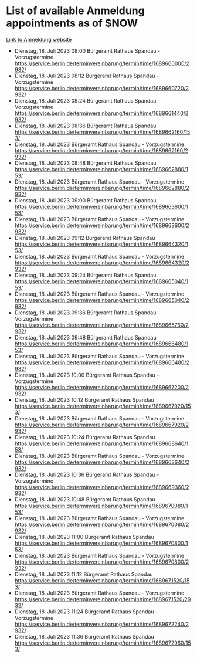 # List of available Anmeldung appointments as of $NOW
[Link to Anmeldung website](https://service.berlin.de/terminvereinbarung/termin/tag.php?termin=1&anliegen[]=120686&dienstleisterlist=122210,122217,327316,122219,327312,122227,327314,122231,327346,122243,327348,122254,122252,329742,122260,329745,122262,329748,122271,327278,122273,327274,122277,327276,330436,122280,327294,122282,327290,122284,327292,122291,327270,122285,327266,122286,327264,122296,327268,150230,329760,122297,327286,122294,327284,122312,329763,122314,329775,122304,327330,122311,327334,122309,327332,317869,122281,327352,122279,329772,122283,122276,327324,122274,327326,122267,329766,122246,327318,122251,327320,122257,327322,122208,327298,122226,327300&herkunft=http%3A%2F%2Fservice.berlin.de%2Fdienstleistung%2F120686%2F)
- Dienstag, 18. Juli 2023 08:00 Bürgeramt Rathaus Spandau - Vorzugstermine https://service.berlin.de/terminvereinbarung/termin/time/1689660000/2932/
- Dienstag, 18. Juli 2023 08:12 Bürgeramt Rathaus Spandau - Vorzugstermine https://service.berlin.de/terminvereinbarung/termin/time/1689660720/2932/
- Dienstag, 18. Juli 2023 08:24 Bürgeramt Rathaus Spandau - Vorzugstermine https://service.berlin.de/terminvereinbarung/termin/time/1689661440/2932/
- Dienstag, 18. Juli 2023 08:36 Bürgeramt Rathaus Spandau https://service.berlin.de/terminvereinbarung/termin/time/1689662160/153/
- Dienstag, 18. Juli 2023  Bürgeramt Rathaus Spandau - Vorzugstermine https://service.berlin.de/terminvereinbarung/termin/time/1689662160/2932/
- Dienstag, 18. Juli 2023 08:48 Bürgeramt Rathaus Spandau https://service.berlin.de/terminvereinbarung/termin/time/1689662880/153/
- Dienstag, 18. Juli 2023  Bürgeramt Rathaus Spandau - Vorzugstermine https://service.berlin.de/terminvereinbarung/termin/time/1689662880/2932/
- Dienstag, 18. Juli 2023 09:00 Bürgeramt Rathaus Spandau https://service.berlin.de/terminvereinbarung/termin/time/1689663600/153/
- Dienstag, 18. Juli 2023  Bürgeramt Rathaus Spandau - Vorzugstermine https://service.berlin.de/terminvereinbarung/termin/time/1689663600/2932/
- Dienstag, 18. Juli 2023 09:12 Bürgeramt Rathaus Spandau https://service.berlin.de/terminvereinbarung/termin/time/1689664320/153/
- Dienstag, 18. Juli 2023  Bürgeramt Rathaus Spandau - Vorzugstermine https://service.berlin.de/terminvereinbarung/termin/time/1689664320/2932/
- Dienstag, 18. Juli 2023 09:24 Bürgeramt Rathaus Spandau https://service.berlin.de/terminvereinbarung/termin/time/1689665040/153/
- Dienstag, 18. Juli 2023  Bürgeramt Rathaus Spandau - Vorzugstermine https://service.berlin.de/terminvereinbarung/termin/time/1689665040/2932/
- Dienstag, 18. Juli 2023 09:36 Bürgeramt Rathaus Spandau - Vorzugstermine https://service.berlin.de/terminvereinbarung/termin/time/1689665760/2932/
- Dienstag, 18. Juli 2023 09:48 Bürgeramt Rathaus Spandau https://service.berlin.de/terminvereinbarung/termin/time/1689666480/153/
- Dienstag, 18. Juli 2023  Bürgeramt Rathaus Spandau - Vorzugstermine https://service.berlin.de/terminvereinbarung/termin/time/1689666480/2932/
- Dienstag, 18. Juli 2023 10:00 Bürgeramt Rathaus Spandau - Vorzugstermine https://service.berlin.de/terminvereinbarung/termin/time/1689667200/2932/
- Dienstag, 18. Juli 2023 10:12 Bürgeramt Rathaus Spandau https://service.berlin.de/terminvereinbarung/termin/time/1689667920/153/
- Dienstag, 18. Juli 2023  Bürgeramt Rathaus Spandau - Vorzugstermine https://service.berlin.de/terminvereinbarung/termin/time/1689667920/2932/
- Dienstag, 18. Juli 2023 10:24 Bürgeramt Rathaus Spandau https://service.berlin.de/terminvereinbarung/termin/time/1689668640/153/
- Dienstag, 18. Juli 2023  Bürgeramt Rathaus Spandau - Vorzugstermine https://service.berlin.de/terminvereinbarung/termin/time/1689668640/2932/
- Dienstag, 18. Juli 2023 10:36 Bürgeramt Rathaus Spandau - Vorzugstermine https://service.berlin.de/terminvereinbarung/termin/time/1689669360/2932/
- Dienstag, 18. Juli 2023 10:48 Bürgeramt Rathaus Spandau https://service.berlin.de/terminvereinbarung/termin/time/1689670080/153/
- Dienstag, 18. Juli 2023  Bürgeramt Rathaus Spandau - Vorzugstermine https://service.berlin.de/terminvereinbarung/termin/time/1689670080/2932/
- Dienstag, 18. Juli 2023 11:00 Bürgeramt Rathaus Spandau https://service.berlin.de/terminvereinbarung/termin/time/1689670800/153/
- Dienstag, 18. Juli 2023  Bürgeramt Rathaus Spandau - Vorzugstermine https://service.berlin.de/terminvereinbarung/termin/time/1689670800/2932/
- Dienstag, 18. Juli 2023 11:12 Bürgeramt Rathaus Spandau https://service.berlin.de/terminvereinbarung/termin/time/1689671520/153/
- Dienstag, 18. Juli 2023  Bürgeramt Rathaus Spandau - Vorzugstermine https://service.berlin.de/terminvereinbarung/termin/time/1689671520/2932/
- Dienstag, 18. Juli 2023 11:24 Bürgeramt Rathaus Spandau - Vorzugstermine https://service.berlin.de/terminvereinbarung/termin/time/1689672240/2932/
- Dienstag, 18. Juli 2023 11:36 Bürgeramt Rathaus Spandau https://service.berlin.de/terminvereinbarung/termin/time/1689672960/153/
